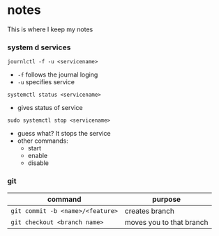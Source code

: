 # notes
This is where I keep my notes

### system d services
```
journlctl -f -u <servicename> 
```
- `-f` follows the journal loging
- `-u` specifies service


```
systemctl status <servicename>
```
- gives status of service

```
sudo systemctl stop <servicename>
```
- guess what? It stops the service
- other commands:
  - start
  - enable
  - disable
 
### git
command | purpose
--- | ---
`git commit -b <name>/<feature>` | creates branch 
`git checkout <branch name>` | moves you to that branch
